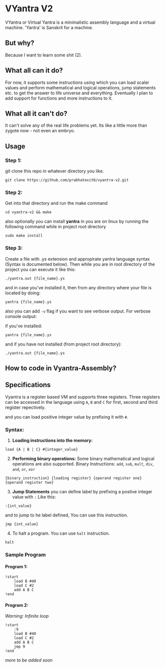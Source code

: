 # VYantra V2
VYantra or Virtual Yantra is a minimalistic assembly language and a virtual machine. 'Yantra' is Sanskrit for a machine.

## But why?
Because I want to learn some shit (2).

## What all can it do?
For now, it supports some instructions using which you can load scaler values and perform mathematical and logical operations, jump statements etc. to get the answer to life universe and everything. Eventually I plan to add support for functions and more instructions to it.

## What all it can't do?
It can't solve any of the real life problems yet. Its like a little more than zygote now - not even an embryo.


## Usage

### Step 1:
git clone this repo in whatever directory you like.
```
git clone https://github.com/prabhatexit0/vyantra-v2.git
```
### Step 2:
Get into that directory and run the make command
```
cd vyantra-v2 && make
```
also optionally you can install **yantra** in you are on linux by running the following command while in project root directory
```
sudo make install
```
### Step 3:
Create a file with .ys extension and appropirate yantra language syntax (Syntax is documented below).
Then while you are in root directory of the project you can execute it like this: 
```
./yantra.out {file_name}.ys
```
and in case you've installed it, then from any directory where your file is located by doing:
```
yantra {file_name}.ys
```

also you can add `-v` flag if you want to see verbose output.
For verbose console output: 

if you've installed:
```
yantra {file_name}.ys
```
and if you have not installed (from project root directory):
```
./yantra.out {file_name}.ys
```


## How to code in **Vyantra-Assembly**?

## Specifications
Vyantra is a register based VM and supports three registers.
Three registers can be accessed in the language using `A`, `B` and `C` for first, second and third register repectively.

and you can load positive integer value by prefixing it with `#`.
### Syntax:
1. **Loading instructions into the memory:**
```
load {A | B | C} #{integer_value}
```

2. **Performing binary operations:**
Some binary mathematical and logical operations are also supported.
Binary Instructions: `add`, `sub`, `mult`, `div`, `and`, `or`, `xor`
```
{binary_instruction} {loading register} {operand register one} {operand register two}
```

3. **Jump Statements**
you can define label by prefixing a postive integer value with `:`
Like this:
```
:{int_value}
```
and to jump to he label defined, You can use this instruction.
```
jmp {int_value}
```

4. To halt a program. You can use `halt` instruction.
```
halt
```

### Sample Program

#### Program 1:
```
!start
    load B #40
    load C #2
    add A B C
!end
```
#### Program 2:
_Warning: Infinite loop_
```
!start
    :9
    load B #40
    load C #2
    add A B C
    jmp 9
!end
```

_more to be added soon_
